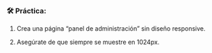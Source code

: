 
### **🛠️ Práctica:**

1.  Crea una página “panel de administración” sin diseño responsive.
    
2.  Asegúrate de que siempre se muestre en 1024px.